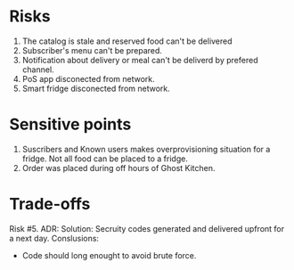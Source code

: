 # Risks 

1. The catalog is stale and reserved food can't be delivered 
2. Subscriber's menu can't be prepared. 
3. Notification about delivery or meal can't be deliverd by prefered channel. 
4. PoS app disconected from network. 
5. Smart fridge disconected from network. 


# Sensitive points 

1. Suscribers and Known users makes overprovisioning situation for a fridge. Not all food can be placed to a fridge. 
2. Order was placed during off hours of Ghost Kitchen. 

# Trade-offs 

Risk #5. 
ADR: 
  Solution: Secruity codes generated and delivered upfront for a next day. 
  Conslusions: 
   - Code should long enought to avoid brute force. 
